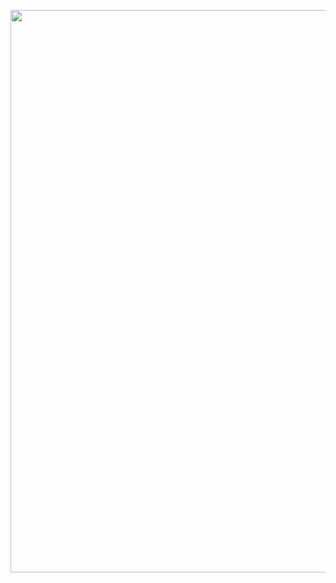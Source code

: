 
<p align=center> <img src="https://github.com/eloygn/Zabbix_templates/blob/master/JVM/images/grafana_elk.png" width="900"> </p>
